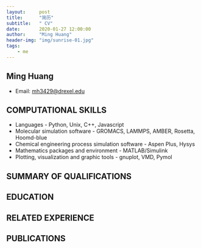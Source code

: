 ```yaml
---
layout:     post
title:      "简历"
subtitle:   " CV"
date:       2020-01-27 12:00:00
author:     "Ming Huang"
header-img: "img/sunrise-01.jpg"
tags:
    - me
---
```

## Ming Huang
- Email: mh3429@drexel.edu

## COMPUTATIONAL SKILLS
- Languages - Python, Unix, C++, Javascript
- Molecular simulation software - GROMACS, LAMMPS, AMBER, Rosetta, Hoomd-blue
- Chemical engineering process simulation software - Aspen Plus, Hysys
- Mathematics packages and environment - MATLAB/Simulink
- Plotting, visualization and graphic tools - gnuplot, VMD, Pymol
## SUMMARY OF QUALIFICATIONS

## EDUCATION

## RELATED EXPERIENCE

## PUBLICATIONS
